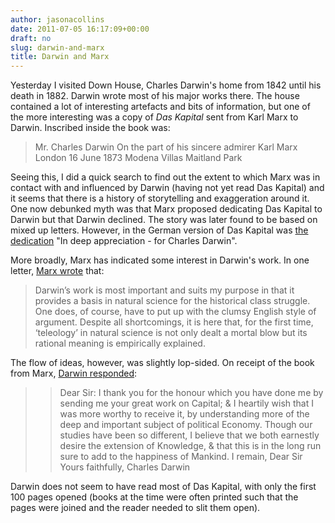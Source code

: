 ```yaml
---
author: jasonacollins
date: 2011-07-05 16:17:09+00:00
draft: no
slug: darwin-and-marx
title: Darwin and Marx
---
```


Yesterday I visited Down House, Charles Darwin's home from 1842 until his death in 1882. Darwin wrote most of his major works there. The house contained a lot of interesting artefacts and bits of information, but one of the more interesting was a copy of *Das Kapital* sent from Karl Marx to Darwin. Inscribed inside the book was:

<blockquote>Mr. Charles Darwin
On the part of his sincere admirer
Karl Marx
London 16 June 1873
Modena Villas
Maitland Park</blockquote>


Seeing this, I did a quick search to find out the extent to which Marx was in contact with and influenced by Darwin (having not yet read Das Kapital) and it seems that there is a history of storytelling and exaggeration around it. One now debunked myth was that Marx proposed dedicating Das Kapital to Darwin but that Darwin declined. The story was later found to be based on mixed up letters. However, in the German version of Das Kapital was [the dedication](http://en.wikipedia.org/wiki/Influences_on_Karl_Marx) "In deep appreciation - for Charles Darwin".

More broadly, Marx has indicated some interest in Darwin's work. In one letter, [Marx wrote](http://www.marxists.org/archive/marx/works/1861/letters/61_01_16.htm) that:


<blockquote>Darwin’s work is most important and suits my purpose in that it provides a basis in natural science for the historical class struggle. One does, of course, have to put up with the clumsy English style of argument. Despite all shortcomings, it is here that, for the first time, ‘teleology’ in natural science is not only dealt a mortal blow but its rational meaning is empirically explained.</blockquote>


The flow of ideas, however, was slightly lop-sided. On receipt of the book from Marx, [Darwin responded](http://friendsofdarwin.com/articles/2000/marx/):


<blockquote>

> 
> Dear Sir:
I thank you for the honour which you have done me by sending me your great work on Capital; & I heartily wish that I was more worthy to receive it, by understanding more of the deep and important subject of political Economy. Though our studies have been so different, I believe that we both earnestly desire the extension of Knowledge, & that this is in the long run sure to add to the happiness of Mankind.
I remain, Dear Sir
Yours faithfully,
Charles Darwin
> 
> </blockquote>

Darwin does not seem to have read most of Das Kapital, with only the first 100 pages opened (books at the time were often printed such that the pages were joined and the reader needed to slit them open).
